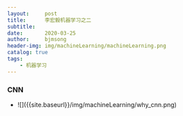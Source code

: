 ```yaml
---
layout:     post
title:      李宏毅机器学习之二
subtitle:   
date:       2020-03-25
author:     bjmsong
header-img: img/machineLearning/machineLearning.png
catalog: true
tags:
    - 机器学习
---
```




### CNN

<ul> 
<li markdown="1">
![]({{site.baseurl}}/img/machineLearning/why_cnn.png) 
</li> 
</ul> 

